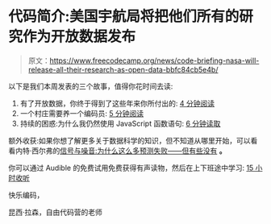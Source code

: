 # 代码简介:美国宇航局将把他们所有的研究作为开放数据发布

> 原文：<https://www.freecodecamp.org/news/code-briefing-nasa-will-release-all-their-research-as-open-data-bbfc84cb5e4b/>

以下是我们本周发表的三个故事，值得你花时间去读:

1.  有了开放数据，你终于得到了这些年来你所付出的: [4 分钟阅读](http://bit.ly/2bR3bby)
2.  一个村庄需要养一个编码员: [5 分钟阅读](http://bit.ly/2bC6i5q)
3.  持续的困惑:为什么我仍然使用 JavaScript 函数语句: [6 分钟读取](http://bit.ly/2bwq94d)

额外收获:如果你想了解更多关于数据科学的知识，但不知道从哪里开始，可以看看内特·西尔弗的[信号与噪音:为什么这么多预测失败——但有些没有](http://amzn.to/2bwrGY2) **。**

你可以通过 Audible 的免费试用免费获得有声读物，然后在上下班途中学习: [15 小时收听](http://amzn.to/2bwrGY2)

快乐编码，

昆西·拉森，自由代码营的老师